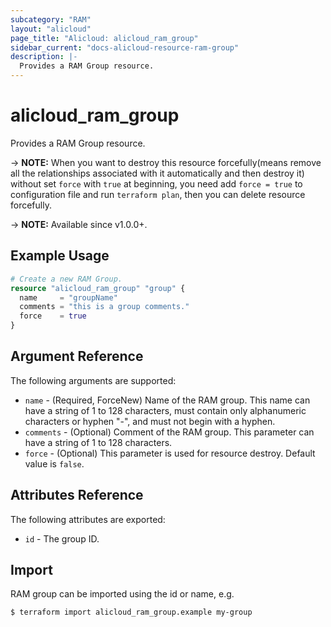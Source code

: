 ```yaml
---
subcategory: "RAM"
layout: "alicloud"
page_title: "Alicloud: alicloud_ram_group"
sidebar_current: "docs-alicloud-resource-ram-group"
description: |-
  Provides a RAM Group resource.
---
```


# alicloud_ram_group

Provides a RAM Group resource.

-> **NOTE:** When you want to destroy this resource forcefully(means remove all the relationships associated with it automatically and then destroy it) without set `force`  with `true` at beginning, you need add `force = true` to configuration file and run `terraform plan`, then you can delete resource forcefully. 

-> **NOTE:** Available since v1.0.0+.

## Example Usage

```terraform
# Create a new RAM Group.
resource "alicloud_ram_group" "group" {
  name     = "groupName"
  comments = "this is a group comments."
  force    = true
}
```
## Argument Reference

The following arguments are supported:

* `name` - (Required, ForceNew) Name of the RAM group. This name can have a string of 1 to 128 characters, must contain only alphanumeric characters or hyphen "-", and must not begin with a hyphen.
* `comments` - (Optional) Comment of the RAM group. This parameter can have a string of 1 to 128 characters.
* `force` - (Optional) This parameter is used for resource destroy. Default value is `false`.

## Attributes Reference

The following attributes are exported:

* `id` - The group ID.

## Import

RAM group can be imported using the id or name, e.g.

```shell
$ terraform import alicloud_ram_group.example my-group
```
